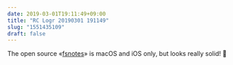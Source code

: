 ```yaml
---
date: 2019-03-01T19:11:49+09:00
title: "RC Logr 20190301 191149"
slug: "1551435109"
draft: false
---
```


The open source «[fsnotes](https://fsnot.es)» is macOS and iOS only, but looks really solid! 📓
